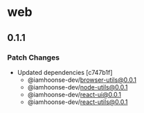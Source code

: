 # web

## 0.1.1

### Patch Changes

- Updated dependencies [c747b1f]
  - @iamhoonse-dev/browser-utils@0.0.1
  - @iamhoonse-dev/node-utils@0.0.1
  - @iamhoonse-dev/react-ui@0.0.1
  - @iamhoonse-dev/react-utils@0.0.1
